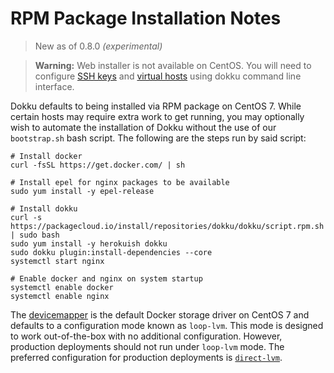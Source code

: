 # RPM Package Installation Notes

> New as of 0.8.0 *(experimental)*

>**Warning:** Web installer is not available on CentOS. You will need to configure [SSH keys](/dokku/deployment/user-management/#adding-ssh-keys) and [virtual hosts](/dokku/configuration/domains/#customizing-hostnames) using dokku command line interface.

Dokku defaults to being installed via RPM package on CentOS 7. While certain hosts may require extra work to get running, you may optionally wish to automate the installation of Dokku without the use of our `bootstrap.sh` bash script. The following are the steps run by said script:

```shell
# Install docker
curl -fsSL https://get.docker.com/ | sh

# Install epel for nginx packages to be available
sudo yum install -y epel-release

# Install dokku
curl -s https://packagecloud.io/install/repositories/dokku/dokku/script.rpm.sh | sudo bash
sudo yum install -y herokuish dokku
sudo dokku plugin:install-dependencies --core
systemctl start nginx

# Enable docker and nginx on system startup
systemctl enable docker
systemctl enable nginx
```

The [devicemapper](https://docs.docker.com/engine/userguide/storagedriver/device-mapper-driver/) is the default Docker storage driver on CentOS 7 and defaults to a configuration mode known as `loop-lvm`. This mode is designed to work out-of-the-box with no additional configuration. However, production deployments should not run under `loop-lvm` mode. The preferred configuration for production deployments is [`direct-lvm`](https://docs.docker.com/engine/userguide/storagedriver/device-mapper-driver/#/configure-direct-lvm-mode-for-production).

